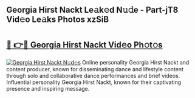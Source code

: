 ## Georgia Hirst Nackt Le𝚊k𝚎d N𝚞𝚍e - Part-jT8 Vid𝚎o Le𝚊ks Photos xzSiB

# <h2><a href="http://fb7iucg.evod.top/?m=Georgia+Hirst+Nackt">🔗 👉🔴 Georgia Hirst Nackt Vid𝚎o Ph𝚘t𝚘s</a></h2>

[![Georgia Hirst Nackt N𝚞d𝚎s](https://i.imgur.com/8V9OHl7.gif)](http://fb7iucg.evod.top/?m=Georgia+Hirst+Nackt)
Online personality Georgia Hirst Nackt and content producer, known for disseminating dance and lifestyle content through solo and collaborative dance performances and brief videos. Influential personality Georgia Hirst Nackt, known for their captivating presence and inspiring message. 
